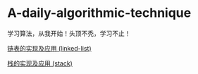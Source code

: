 # A-daily-algorithmic-technique

学习算法，从我开始！头顶不秃，学习不止！

[链表的实现及应用 (linked-list)](https://github.com/zyq666/A-daily-algorithmic-technique/tree/master/linked-list)

[栈的实现及应用 (stack)](https://github.com/zyq666/A-daily-algorithmic-technique/tree/master/stack)
